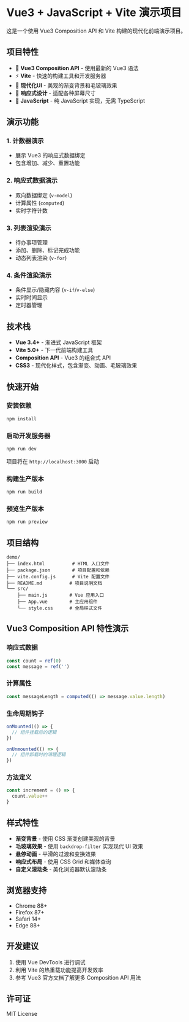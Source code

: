 # Vue3 + JavaScript + Vite 演示项目

这是一个使用 Vue3 Composition API 和 Vite 构建的现代化前端演示项目。

## 项目特性

- 🚀 **Vue3 Composition API** - 使用最新的 Vue3 语法
- ⚡ **Vite** - 快速的构建工具和开发服务器
- 🎨 **现代化UI** - 美观的渐变背景和毛玻璃效果
- 📱 **响应式设计** - 适配各种屏幕尺寸
- 🔧 **JavaScript** - 纯 JavaScript 实现，无需 TypeScript

## 演示功能

### 1. 计数器演示
- 展示 Vue3 的响应式数据绑定
- 包含增加、减少、重置功能

### 2. 响应式数据演示
- 双向数据绑定 (`v-model`)
- 计算属性 (`computed`)
- 实时字符计数

### 3. 列表渲染演示
- 待办事项管理
- 添加、删除、标记完成功能
- 动态列表渲染 (`v-for`)

### 4. 条件渲染演示
- 条件显示/隐藏内容 (`v-if`/`v-else`)
- 实时时间显示
- 定时器管理

## 技术栈

- **Vue 3.4+** - 渐进式 JavaScript 框架
- **Vite 5.0+** - 下一代前端构建工具
- **Composition API** - Vue3 的组合式 API
- **CSS3** - 现代化样式，包含渐变、动画、毛玻璃效果

## 快速开始

### 安装依赖

```bash
npm install
```

### 启动开发服务器

```bash
npm run dev
```

项目将在 `http://localhost:3000` 启动

### 构建生产版本

```bash
npm run build
```

### 预览生产版本

```bash
npm run preview
```

## 项目结构

```
demo/
├── index.html          # HTML 入口文件
├── package.json        # 项目配置和依赖
├── vite.config.js      # Vite 配置文件
├── README.md          # 项目说明文档
└── src/
    ├── main.js        # Vue 应用入口
    ├── App.vue        # 主应用组件
    └── style.css      # 全局样式文件
```

## Vue3 Composition API 特性演示

### 响应式数据
```javascript
const count = ref(0)
const message = ref('')
```

### 计算属性
```javascript
const messageLength = computed(() => message.value.length)
```

### 生命周期钩子
```javascript
onMounted(() => {
  // 组件挂载后的逻辑
})

onUnmounted(() => {
  // 组件卸载时的清理逻辑
})
```

### 方法定义
```javascript
const increment = () => {
  count.value++
}
```

## 样式特性

- **渐变背景** - 使用 CSS 渐变创建美观的背景
- **毛玻璃效果** - 使用 `backdrop-filter` 实现现代 UI 效果
- **悬停动画** - 平滑的过渡和变换效果
- **响应式布局** - 使用 CSS Grid 和媒体查询
- **自定义滚动条** - 美化浏览器默认滚动条

## 浏览器支持

- Chrome 88+
- Firefox 87+
- Safari 14+
- Edge 88+

## 开发建议

1. 使用 Vue DevTools 进行调试
2. 利用 Vite 的热重载功能提高开发效率
3. 参考 Vue3 官方文档了解更多 Composition API 用法

## 许可证

MIT License
